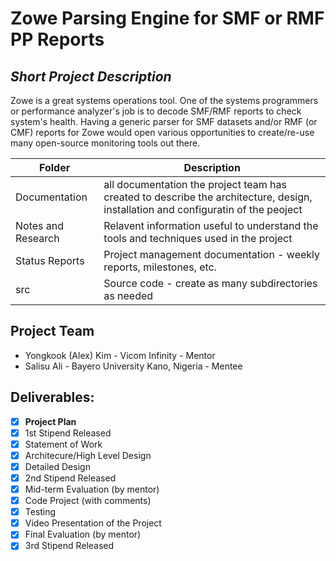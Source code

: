 

# Zowe Parsing Engine for SMF or RMF PP Reports
## *Short Project Description*
Zowe is a great systems operations tool. One of the systems programmers
or performance analyzer's job is to decode SMF/RMF reports to check system's
health. Having a generic parser for SMF datasets and/or RMF (or CMF) reports
for Zowe would open various opportunities to create/re-use many open-source
monitoring tools out there.

| Folder | Description |
|---|---|
| Documentation |  all documentation the project team has created to describe the architecture, design, installation and configuratin of the peoject |
| Notes and Research | Relavent information useful to understand the tools and techniques used in the project |
| Status Reports | Project management documentation - weekly reports, milestones, etc. |
| src | Source code - create as many subdirectories as needed |

## Project Team
- Yongkook (Alex) Kim - Vicom Infinity - Mentor
- Salisu Ali - Bayero University Kano, Nigeria - Mentee

## Deliverables:
- [X] **Project Plan**
- [X] 1st Stipend Released
- [X] Statement of Work
- [X] Architecure/High Level Design
- [X] Detailed Design
- [X] 2nd Stipend Released
- [X] Mid-term Evaluation (by mentor)
- [X] Code Project (with comments)
- [X] Testing
- [X] Video Presentation of the Project
- [X] Final Evaluation (by mentor)
- [X] 3rd Stipend Released
